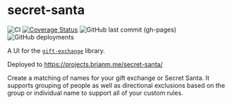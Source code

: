 # secret-santa

![CI](https://github.com/BrianMitchL/secret-santa/workflows/CI/badge.svg) [![Coverage Status](https://coveralls.io/repos/github/BrianMitchL/secret-santa/badge.svg?branch=main)](https://coveralls.io/github/BrianMitchL/secret-santa?branch=main) ![GitHub last commit (gh-pages)](https://img.shields.io/github/last-commit/BrianMitchL/secret-santa/gh-pages?label=last%20deployed) ![GitHub deployments](https://img.shields.io/github/deployments/BrianMitchL/secret-santa/github-pages?label=deploy)

A UI for the [`gift-exchange`](https://github.com/BrianMitchL/gift-exchange) library.

Deployed to https://projects.brianm.me/secret-santa/

Create a matching of names for your gift exchange or Secret Santa. It
supports grouping of people as well as directional exclusions based on
the group or individual name to support all of your custom rules.
